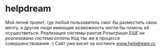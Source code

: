 # helpdream
Мой личнй проект, где любой пользователь смог бы разместить свою мечту, а другие люди имеющие возможность могли бы помочь ей осуществиться.
Реализация системы рангов
Розыгрыши
*ЕЩЕ не реализована система оплаты*
Код так же в процессе совершенствования -)
Сайт уже висит на хостинге www.helpdream.ru
